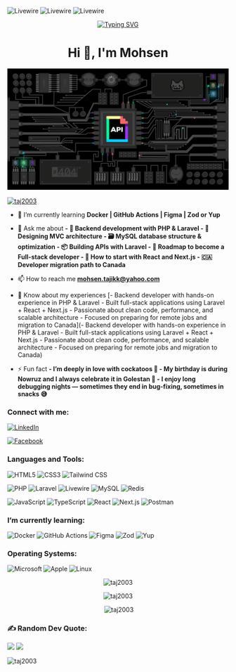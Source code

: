 ![Livewire](https://img.shields.io/badge/Livewire-F43F5E?style=for-the-badge&logo=laravel&logoColor=white) ![Livewire](https://img.shields.io/badge/Livewire-F43F5E?style=for-the-badge&logoColor=white) ![Livewire](https://img.shields.io/badge/Livewire-F43F5E?style=for-the-badge&logoColor=white)



<div align="center" dir="auto"> 
<a align="center" href="https://git.io/typing-svg" rel="nofollow"><img src="https://camo.githubusercontent.com/da732e08fe15d4f9c86d0c32e1055f06358d8c8d28f70b6a9335b344639ea09b/68747470733a2f2f726561646d652d747970696e672d7376672e64656d6f6c61622e636f6d3f666f6e743d466972612b436f64652673697a653d33352670617573653d313030302677696474683d343335266c696e65733d57656c636f6d652b746f2b6d792b47697448756221" alt="Typing SVG" data-canonical-src="https://readme-typing-svg.demolab.com?font=Fira+Code&amp;size=35&amp;pause=1000&amp;width=435&amp;lines=Welcome+to+my+GitHub!" style="max-width: 100%;"></a>
</div>
<h1 align="center">Hi 👋, I'm Mohsen</h1>
<img src="api.gif" alt="API">


<p align="left"> <a href="https://github.com/ryo-ma/github-profile-trophy"><img src="https://github-profile-trophy.vercel.app/?username=taj2003" alt="taj2003" /></a> </p>

- 🌱 I’m currently learning **Docker | GitHub Actions | Figma | Zod or Yup**

- 💬 Ask me about **- 🚀 Backend development with PHP & Laravel - 🧩 Designing MVC architecture - 🗃️ MySQL database structure & optimization - 📦 Building APIs with Laravel - 🎯 Roadmap to become a Full-stack developer - 🧪 How to start with React and Next.js - 🇨🇦 Developer migration path to Canada**

- 📫 How to reach me **mohsen.tajikk@yahoo.com**

- 📄 Know about my experiences [- Backend developer with hands-on experience in PHP & Laravel - Built full-stack applications using Laravel + React + Next.js - Passionate about clean code, performance, and scalable architecture - Focused on preparing for remote jobs and migration to Canada](- Backend developer with hands-on experience in PHP & Laravel - Built full-stack applications using Laravel + React + Next.js - Passionate about clean code, performance, and scalable architecture - Focused on preparing for remote jobs and migration to Canada)

- ⚡ Fun fact **- I’m deeply in love with **cockatoos** 🦜 - My birthday is during **Nowruz** and I always celebrate it in **Golestan** 🌸 - I enjoy long debugging nights — sometimes they end in bug-fixing, sometimes in snacks 😅**

<h3 align="left">Connect with me:</h3>
<p align="left">
<a href="https://linkedin.com/in/linkfdfj" target="blank"> 

  ![LinkedIn](https://img.shields.io/badge/LinkedIn-0A66C2?style=for-the-badge&logo=linkedin&logoColor=white)

</a>
<a href="https://fb.com/linkfdfj" target="blank">

![Facebook](https://img.shields.io/badge/Facebook-1877F2?style=for-the-badge&logo=facebook&logoColor=white)
  
</a>
</p>

<h3 align="left">Languages and Tools:</h3>


![HTML5](https://img.shields.io/badge/HTML5-E34F26?style=for-the-badge&logo=html5&logoColor=white) ![CSS3](https://img.shields.io/badge/CSS3-1572B6?style=for-the-badge&logo=css3&logoColor=white) ![Tailwind CSS](https://img.shields.io/badge/Tailwind_CSS-06B6D4?style=for-the-badge&logo=tailwind-css&logoColor=white) 

![PHP](https://img.shields.io/badge/PHP-777BB4?style=for-the-badge&logo=php&logoColor=white) ![Laravel](https://img.shields.io/badge/Laravel-F55247?style=for-the-badge&logo=laravel&logoColor=white) ![Livewire](https://img.shields.io/badge/Livewire-22BCFF?style=for-the-badge&logo=laravel&logoColor=white) ![MySQL](https://img.shields.io/badge/MySQL-4479A1?style=for-the-badge&logo=mysql&logoColor=white) ![Redis](https://img.shields.io/badge/Redis-DC382D?style=for-the-badge&logo=redis&logoColor=white)

![JavaScript](https://img.shields.io/badge/JavaScript-F7DF1E?style=for-the-badge&logo=javascript&logoColor=black) ![TypeScript](https://img.shields.io/badge/TypeScript-3178C6?style=for-the-badge&logo=typescript&logoColor=white) ![React](https://img.shields.io/badge/React-61DAFB?style=for-the-badge&logo=react&logoColor=black) ![Next.js](https://img.shields.io/badge/Next.js-000000?style=for-the-badge&logo=nextdotjs&logoColor=white) ![Postman](https://img.shields.io/badge/Postman-FF6C37?style=for-the-badge&logo=postman&logoColor=white)

<h3 align="left">I’m currently learning:</h3>

![Docker](https://img.shields.io/badge/Docker-2496ED?style=for-the-badge&logo=docker&logoColor=white) ![GitHub Actions](https://img.shields.io/badge/GitHub_Actions-2088FF?style=for-the-badge&logo=githubactions&logoColor=white) ![Figma](https://img.shields.io/badge/Figma-F24E1E?style=for-the-badge&logo=figma&logoColor=white) ![Zod](https://img.shields.io/badge/Zod-000000?style=for-the-badge&logo=typescript&logoColor=white) ![Yup](https://img.shields.io/badge/Yup-000000?style=for-the-badge&logo=typescript&logoColor=white)

<h3 align="left">Operating Systems:</h3>

![Microsoft](https://img.shields.io/badge/Microsoft-5E5E5E?style=for-the-badge&logo=microsoft&logoColor=white)
![Apple](https://img.shields.io/badge/Apple-000000?style=for-the-badge&logo=apple&logoColor=white)
![Linux](https://img.shields.io/badge/Linux-FCC624?style=for-the-badge&logo=linux&logoColor=black)

<span> <p align="center"><img with="100%" src="https://github-readme-stats.vercel.app/api/top-langs?username=taj2003&show_icons=true&locale=en&layout=compact" alt="taj2003" /></p></span>
<span align="center">
  <p><img with="100%" src="https://github-readme-streak-stats.herokuapp.com/?user=taj2003&" alt="taj2003" /></p>
  <p>&nbsp;<img with="100%" src="https://github-readme-stats.vercel.app/api?username=taj2003&show_icons=true&locale=en" alt="taj2003" /></p>
</span>

<h3 align="left">✍️ Random Dev Quote:</h3>

![](https://quotes-github-readme.vercel.app/api?type=horizontal&theme=radical)
[![](https://visitcount.itsvg.in/api?id=TAJ2003&icon=0&color=1)](https://visitcount.itsvg.in)
<br>

<p align="left"> <img src="https://komarev.com/ghpvc/?username=taj2003&label=Profile%20views&color=0e75b6&style=flat" alt="taj2003" /> </p>

